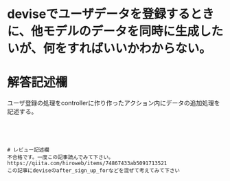 # deviseでユーザデータを登録するときに、他モデルのデータを同時に生成したいが、何をすればいいかわからない。
# 解答記述欄

ユーザ登録の処理をcontrollerに作り作ったアクション内にデータの追加処理を記述する。








~~~そんなのわかりません（泣）~~~




# レビュー記述欄
不合格です。一度この記事読んでみて下さい。https://qiita.com/hiroweb/items/74867433ab5091713521
この記事にdeviseのafter_sign_up_forなどを混ぜて考えてみて下さい
